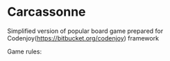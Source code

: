 # Carcassonne
Simplified version of popular board game prepared for Codenjoy(https://bitbucket.org/codenjoy) framework

Game rules:

